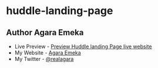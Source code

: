 # huddle-landing-page
## Author Agara Emeka


- Live Preview - [Preview Huddle landing Page live website](https://agara-huddle-landing-page.netlify.app/)
- My Website - [Agara Emeka ](https://www.emekaagara.com)
- My Twitter - [@realagara](https://www.twitter.com/@realagara)
